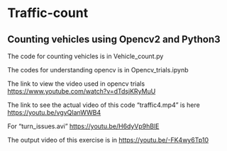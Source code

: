 # Traffic-count
## Counting vehicles using Opencv2 and Python3

The code for counting vehicles is in Vehicle_count.py

The codes for understanding opencv is in Opencv_trials.ipynb

The link to view the video used in opencv trials https://www.youtube.com/watch?v=dTdsjKRyMuU 

The link to see the actual video of this code “traffic4.mp4” is here https://youtu.be/vgvQIanWWB4

For “turn_issues.avi” https://youtu.be/H6dyVp9hBlE 

The output video of this exercise is in https://youtu.be/-FK4wy6Tp10
